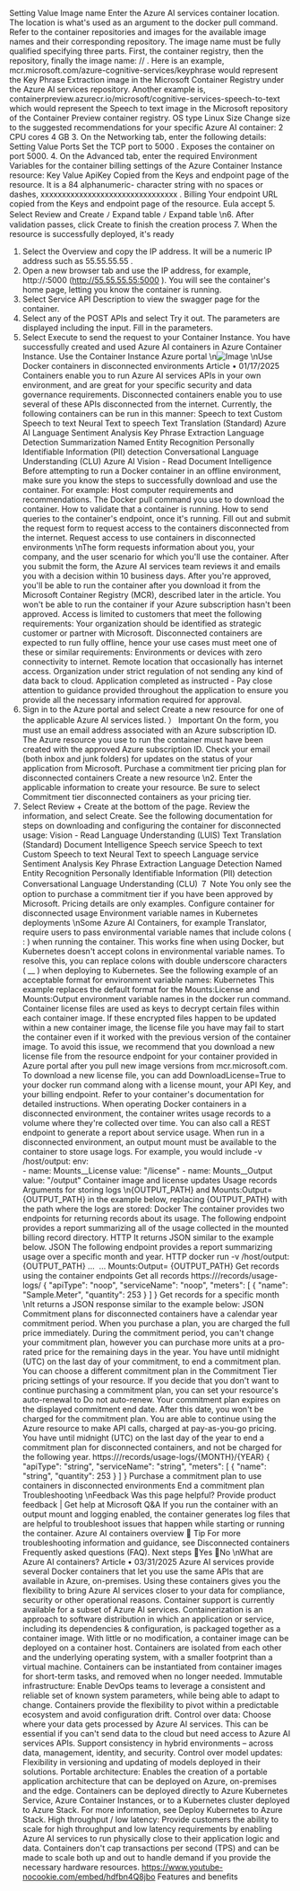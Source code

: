 Setting
Value
Image name
Enter the Azure AI services container location. The location is what's used as an
argument to the docker pull  command. Refer to the container repositories
and images for the available image names and their corresponding repository.
The image name must be fully qualified specifying three parts. First, the
container registry, then the repository, finally the image name: <container-
registry>/<repository>/<image-name> .
Here is an example, mcr.microsoft.com/azure-cognitive-services/keyphrase
would represent the Key Phrase Extraction image in the Microsoft Container
Registry under the Azure AI services repository. Another example is,
containerpreview.azurecr.io/microsoft/cognitive-services-speech-to-text
which would represent the Speech to text image in the Microsoft repository of
the Container Preview container registry.
OS type
Linux
Size
Change size to the suggested recommendations for your specific Azure AI
container:
2 CPU cores
4 GB
3. On the Networking tab, enter the following details:
Setting
Value
Ports
Set the TCP port to 5000 . Exposes the container on port 5000.
4. On the Advanced tab, enter the required Environment Variables for the container
billing settings of the Azure Container Instance resource:
Key
Value
ApiKey
Copied from the Keys and endpoint page of the resource. It is a 84 alphanumeric-
character string with no spaces or dashes, xxxxxxxxxxxxxxxxxxxxxxxxxxxxxxxx .
Billing
Your endpoint URL copied from the Keys and endpoint page of the resource.
Eula
accept
5. Select Review and Create
ﾉ
Expand table
ﾉ
Expand table
\n6. After validation passes, click Create to finish the creation process
7. When the resource is successfully deployed, it's ready
1. Select the Overview and copy the IP address. It will be a numeric IP address such as
55.55.55.55 .
2. Open a new browser tab and use the IP address, for example, http://<IP-
address>:5000 (http://55.55.55.55:5000 ). You will see the container's home page,
letting you know the container is running.
3. Select Service API Description to view the swagger page for the container.
4. Select any of the POST APIs and select Try it out. The parameters are displayed
including the input. Fill in the parameters.
5. Select Execute to send the request to your Container Instance.
You have successfully created and used Azure AI containers in Azure Container
Instance.
Use the Container Instance
Azure portal
\n![Image](images/page1462_image1.png)
\nUse Docker containers in disconnected
environments
Article • 01/17/2025
Containers enable you to run Azure AI services APIs in your own environment, and are
great for your specific security and data governance requirements. Disconnected
containers enable you to use several of these APIs disconnected from the internet.
Currently, the following containers can be run in this manner:
Speech to text
Custom Speech to text
Neural Text to speech
Text Translation (Standard)
Azure AI Language
Sentiment Analysis
Key Phrase Extraction
Language Detection
Summarization
Named Entity Recognition
Personally Identifiable Information (PII) detection
Conversational Language Understanding (CLU)
Azure AI Vision - Read
Document Intelligence
Before attempting to run a Docker container in an offline environment, make sure you
know the steps to successfully download and use the container. For example:
Host computer requirements and recommendations.
The Docker pull  command you use to download the container.
How to validate that a container is running.
How to send queries to the container's endpoint, once it's running.
Fill out and submit the request form
 to request access to the containers disconnected
from the internet.
Request access to use containers in
disconnected environments
\nThe form requests information about you, your company, and the user scenario for
which you'll use the container. After you submit the form, the Azure AI services team
reviews it and emails you with a decision within 10 business days.
After you're approved, you'll be able to run the container after you download it from the
Microsoft Container Registry (MCR), described later in the article.
You won't be able to run the container if your Azure subscription hasn't been approved.
Access is limited to customers that meet the following requirements:
Your organization should be identified as strategic customer or partner with
Microsoft.
Disconnected containers are expected to run fully offline, hence your use cases
must meet one of these or similar requirements:
Environments or devices with zero connectivity to internet.
Remote location that occasionally has internet access.
Organization under strict regulation of not sending any kind of data back to
cloud.
Application completed as instructed - Pay close attention to guidance provided
throughout the application to ensure you provide all the necessary information
required for approval.
1. Sign in to the Azure portal
 and select Create a new resource for one of the
applicable Azure AI services listed.
） Important
On the form, you must use an email address associated with an Azure
subscription ID.
The Azure resource you use to run the container must have been created with
the approved Azure subscription ID.
Check your email (both inbox and junk folders) for updates on the status of
your application from Microsoft.
Purchase a commitment tier pricing plan for
disconnected containers
Create a new resource
\n2. Enter the applicable information to create your resource. Be sure to select
Commitment tier disconnected containers as your pricing tier.
3. Select Review + Create at the bottom of the page. Review the information, and
select Create.
See the following documentation for steps on downloading and configuring the
container for disconnected usage:
Vision - Read
Language Understanding (LUIS)
Text Translation (Standard)
Document Intelligence
Speech service
Speech to text
Custom Speech to text
Neural Text to speech
Language service
Sentiment Analysis
Key Phrase Extraction
Language Detection
Named Entity Recognition
Personally Identifiable Information (PII) detection
Conversational Language Understanding (CLU)
７ Note
You only see the option to purchase a commitment tier if you have been
approved by Microsoft.
Pricing details are only examples.
Configure container for disconnected usage
Environment variable names in Kubernetes
deployments
\nSome Azure AI Containers, for example Translator, require users to pass environmental
variable names that include colons ( : ) when running the container. This works fine
when using Docker, but Kubernetes doesn't accept colons in environmental variable
names. To resolve this, you can replace colons with double underscore characters ( __ )
when deploying to Kubernetes. See the following example of an acceptable format for
environment variable names:
Kubernetes
This example replaces the default format for the Mounts:License  and Mounts:Output
environment variable names in the docker run command.
Container license files are used as keys to decrypt certain files within each container
image. If these encrypted files happen to be updated within a new container image, the
license file you have may fail to start the container even if it worked with the previous
version of the container image. To avoid this issue, we recommend that you download a
new license file from the resource endpoint for your container provided in Azure portal
after you pull new image versions from mcr.microsoft.com.
To download a new license file, you can add DownloadLicense=True  to your docker run
command along with a license mount, your API Key, and your billing endpoint. Refer to
your container's documentation for detailed instructions.
When operating Docker containers in a disconnected environment, the container writes
usage records to a volume where they're collected over time. You can also call a REST
endpoint to generate a report about service usage.
When run in a disconnected environment, an output mount must be available to the
container to store usage logs. For example, you would include -v /host/output:
        env:  
        - name: Mounts__License
          value: "/license"
        - name: Mounts__Output
          value: "/output"
Container image and license updates
Usage records
Arguments for storing logs
\n{OUTPUT_PATH}  and Mounts:Output={OUTPUT_PATH}  in the example below, replacing
{OUTPUT_PATH}  with the path where the logs are stored:
Docker
The container provides two endpoints for returning records about its usage.
The following endpoint provides a report summarizing all of the usage collected in the
mounted billing record directory.
HTTP
It returns JSON similar to the example below.
JSON
The following endpoint provides a report summarizing usage over a specific month and
year.
HTTP
docker run -v /host/output:{OUTPUT_PATH} ... <image> ... Mounts:Output=
{OUTPUT_PATH}
Get records using the container endpoints
Get all records
https://<service>/records/usage-logs/
{
  "apiType": "noop",
  "serviceName": "noop",
  "meters": [
    {
      "name": "Sample.Meter",
      "quantity": 253
    }
  ]
}
Get records for a specific month
\nIt returns a JSON response similar to the example below:
JSON
Commitment plans for disconnected containers have a calendar year commitment
period. When you purchase a plan, you are charged the full price immediately. During
the commitment period, you can't change your commitment plan, however you can
purchase more units at a pro-rated price for the remaining days in the year. You have
until midnight (UTC) on the last day of your commitment, to end a commitment plan.
You can choose a different commitment plan in the Commitment Tier pricing settings
of your resource.
If you decide that you don't want to continue purchasing a commitment plan, you can
set your resource's auto-renewal to Do not auto-renew. Your commitment plan expires
on the displayed commitment end date. After this date, you won't be charged for the
commitment plan. You are able to continue using the Azure resource to make API calls,
charged at pay-as-you-go pricing. You have until midnight (UTC) on the last day of the
year to end a commitment plan for disconnected containers, and not be charged for the
following year.
https://<service>/records/usage-logs/{MONTH}/{YEAR}
{
  "apiType": "string",
  "serviceName": "string",
  "meters": [
    {
      "name": "string",
      "quantity": 253
    }
  ]
}
Purchase a commitment plan to use containers
in disconnected environments
End a commitment plan
Troubleshooting
\nFeedback
Was this page helpful?
Provide product feedback 
| Get help at Microsoft Q&A
If you run the container with an output mount and logging enabled, the container
generates log files that are helpful to troubleshoot issues that happen while starting or
running the container.
Azure AI containers overview
 Tip
For more troubleshooting information and guidance, see Disconnected containers
Frequently asked questions (FAQ).
Next steps
Yes
No
\nWhat are Azure AI containers?
Article • 03/31/2025
Azure AI services provide several Docker containers
 that let you use the same APIs
that are available in Azure, on-premises. Using these containers gives you the flexibility
to bring Azure AI services closer to your data for compliance, security or other
operational reasons. Container support is currently available for a subset of Azure AI
services.
Containerization is an approach to software distribution in which an application or
service, including its dependencies & configuration, is packaged together as a container
image. With little or no modification, a container image can be deployed on a container
host. Containers are isolated from each other and the underlying operating system, with
a smaller footprint than a virtual machine. Containers can be instantiated from container
images for short-term tasks, and removed when no longer needed.
Immutable infrastructure: Enable DevOps teams to leverage a consistent and
reliable set of known system parameters, while being able to adapt to change.
Containers provide the flexibility to pivot within a predictable ecosystem and avoid
configuration drift.
Control over data: Choose where your data gets processed by Azure AI services.
This can be essential if you can't send data to the cloud but need access to Azure
AI services APIs. Support consistency in hybrid environments – across data,
management, identity, and security.
Control over model updates: Flexibility in versioning and updating of models
deployed in their solutions.
Portable architecture: Enables the creation of a portable application architecture
that can be deployed on Azure, on-premises and the edge. Containers can be
deployed directly to Azure Kubernetes Service, Azure Container Instances, or to a
Kubernetes
 cluster deployed to Azure Stack. For more information, see Deploy
Kubernetes to Azure Stack.
High throughput / low latency: Provide customers the ability to scale for high
throughput and low latency requirements by enabling Azure AI services to run
physically close to their application logic and data. Containers don't cap
transactions per second (TPS) and can be made to scale both up and out to handle
demand if you provide the necessary hardware resources.
https://www.youtube-nocookie.com/embed/hdfbn4Q8jbo
Features and benefits